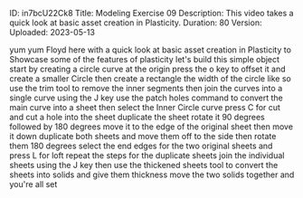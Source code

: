 ID: in7bcU22Ck8
Title: Modeling Exercise 09
Description: This video takes a quick look at basic asset creation in Plasticity.
Duration: 80
Version: 
Uploaded: 2023-05-13

yum yum Floyd here with a quick look at
basic asset creation in Plasticity to
Showcase some of the features of
plasticity let's build this simple
object start by creating a circle curve
at the origin press the o key to offset
it and create a smaller Circle then
create a rectangle the width of the
circle like so use the trim tool to
remove the inner segments then join the
curves into a single curve using the J
key use the patch holes command to
convert the main curve into a sheet then
select the Inner Circle curve press C
for cut and cut a hole into the sheet
duplicate the sheet rotate it 90 degrees
followed by 180 degrees move it to the
edge of the original sheet then move it
down
duplicate both sheets and move them off
to the side
then rotate them 180 degrees
select the end edges for the two
original sheets and press L for loft
repeat the steps for the duplicate
sheets
join the individual sheets using the J
key
then use the thickened sheets tool to
convert the sheets into solids and give
them thickness move the two solids
together and you're all set

